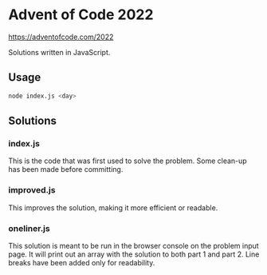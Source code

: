 # Advent of Code 2022

https://adventofcode.com/2022

Solutions written in JavaScript.

## Usage

```bash
node index.js <day>
```

## Solutions

### index.js

This is the code that was first used to solve the problem. Some clean-up has been made before committing.

### improved.js

This improves the solution, making it more efficient or readable.

### oneliner.js

This solution is meant to be run in the browser console on the problem input page. It will print out an array with the solution to both part 1 and part 2. Line breaks have been added only for readability.
